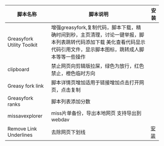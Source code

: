 | 脚本名称 | 脚本说明| 安装|
| --- | --- | --- |
| Greasyfork Utility Toolki[](https://)t |增强greasyfork,复制代码，脚本下载，精确时间到秒，主页清理，讨论一键举报，脚本列表跳转代码添加下载 美化查看代码显示代码引用文件，显示脚本图标，跳转成人脚本等等一些操作 |  |
| clipboard |禁止网页向剪辑版拉屎，绿色为放行，红色禁止，橙色临时方向 |  |
| Greasy fork link |脚本详情页增加适用于链接增加点击打开网页，点击复制  |  |
| Greasyfork ranks |脚本列表添加分数  |  |
| missavexplorer |miss片单备份，导出本地网页 支持导出到webdav  |  |
|Remove Link Underlines|去除网页下划线  |  [安装]((https://raw.githubusercontent.com/10086100886/renmindeqinwuyuan/main/Remove%20Link%20Underlines.user.js))|


